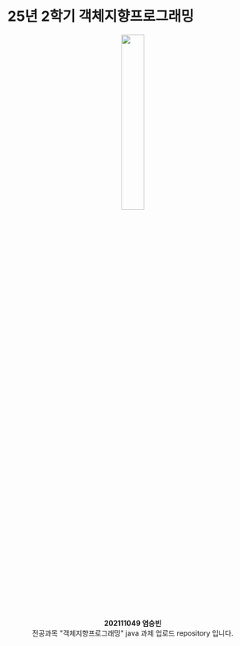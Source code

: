 # 25년 2학기 객체지향프로그래밍

<p align = center>
  <img src="https://github.com/user-attachments/assets/9c9ff280-a578-4b56-882d-22b742d65add" width=30%>
  <br>
  <strong>202111049 염승빈</strong>
  <br>
  전공과목 "객체지향프로그래밍" java 과제 업로드 repository 입니다.
</p>









